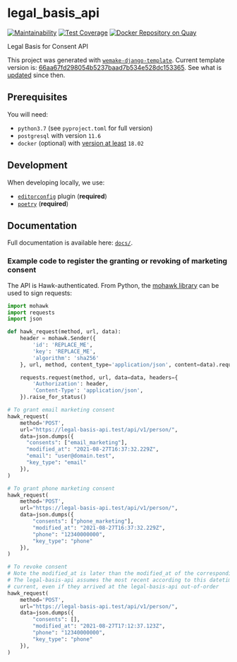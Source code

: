 # legal_basis_api

[![Maintainability](https://api.codeclimate.com/v1/badges/39311945e75aa22cc954/maintainability)](https://codeclimate.com/github/uktrade/legal-basis-api/maintainability) [![Test Coverage](https://api.codeclimate.com/v1/badges/39311945e75aa22cc954/test_coverage)](https://codeclimate.com/github/uktrade/legal-basis-api/test_coverage) [![Docker Repository on Quay](https://quay.io/repository/uktrade/legal-basis-api/status "Docker Repository on Quay")](https://quay.io/repository/uktrade/legal-basis-api)

Legal Basis for Consent API

This project was generated with [`wemake-django-template`](https://github.com/wemake-services/wemake-django-template). Current template version is: [66aa67fd298054b5237baad7b534e528dc153365](https://github.com/wemake-services/wemake-django-template/tree/66aa67fd298054b5237baad7b534e528dc153365). See what is [updated](https://github.com/wemake-services/wemake-django-template/compare/66aa67fd298054b5237baad7b534e528dc153365...master) since then.

## Prerequisites

You will need:

- `python3.7` (see `pyproject.toml` for full version)
- `postgresql` with version `11.6`
- `docker` (optional) with [version at least](https://docs.docker.com/compose/compose-file/#compose-and-docker-compatibility-matrix) `18.02`

## Development

When developing locally, we use:

- [`editorconfig`](http://editorconfig.org/) plugin (**required**)
- [`poetry`](https://github.com/sdispater/poetry) (**required**)

## Documentation

Full documentation is available here: [`docs/`](docs).

### Example code to register the granting or revoking of marketing consent

The API is Hawk-authenticated. From Python, the [mohawk library](https://mohawk.readthedocs.io/en/latest/) can be used to sign requests:

```python
import mohawk
import requests
import json

def hawk_request(method, url, data):
    header = mohawk.Sender({
        'id': 'REPLACE_ME',
        'key': 'REPLACE_ME',
        'algorithm': 'sha256'
    }, url, method, content_type='application/json', content=data).request_header

    requests.request(method, url, data=data, headers={
        'Authorization': header,
        'Content-Type': 'application/json',
    }).raise_for_status()

# To grant email marketing consent
hawk_request(
    method='POST',
    url="https://legal-basis-api.test/api/v1/person/",
    data=json.dumps({
	  "consents": ["email_marketing"],
	  "modified_at": "2021-08-27T16:37:32.229Z",
	  "email": "user@domain.test",
	  "key_type": "email"
	}),
)

# To grant phone marketing consent
hawk_request(
    method='POST',
    url="https://legal-basis-api.test/api/v1/person/",
    data=json.dumps({
        "consents": ["phone_marketing"],
        "modified_at": "2021-08-27T16:37:32.229Z",
        "phone": "12340000000",
        "key_type": "phone"
    }),
)

# To revoke consent
# Note the modified_at is later than the modified_at of the corresponding grant.
# The legal-basis-api assumes the most recent according to this datetime is
# current, even if they arrived at the legal-basis-api out-of-order
hawk_request(
    method='POST',
    url="https://legal-basis-api.test/api/v1/person/",
    data=json.dumps({
        "consents": [],
        "modified_at": "2021-08-27T17:12:37.123Z",
        "phone": "12340000000",
        "key_type": "phone"
    }),
)
```
